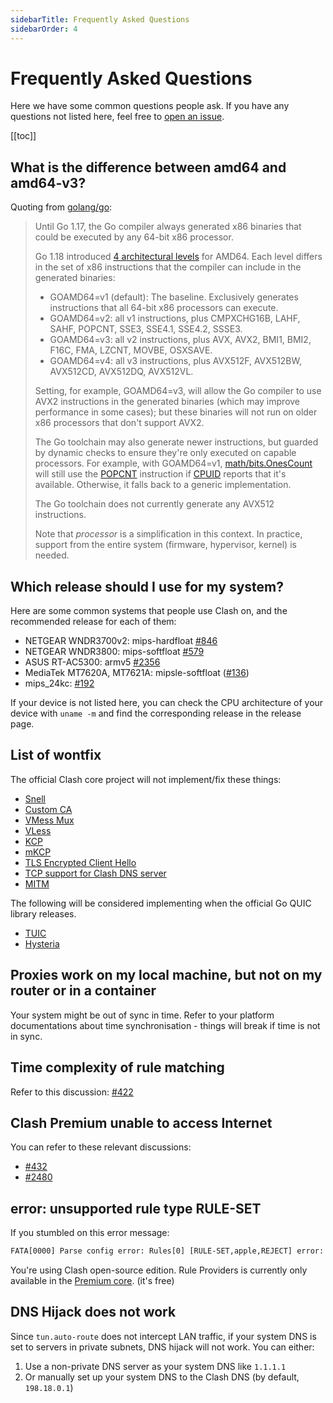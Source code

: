 ```yaml
---
sidebarTitle: Frequently Asked Questions
sidebarOrder: 4
---
```


# Frequently Asked Questions

Here we have some common questions people ask. If you have any questions not listed here, feel free to [open an issue](https://github.com/devsolux/clash/issues/new/choose).

[[toc]]

## What is the difference between amd64 and amd64-v3?

Quoting from [golang/go](https://github.com/golang/go/wiki/MinimumRequirements#amd64):

> Until Go 1.17, the Go compiler always generated x86 binaries that could be executed by any 64-bit x86 processor.
> 
> Go 1.18 introduced [4 architectural levels](https://en.wikipedia.org/wiki/X86-64#Microarchitecture_levels) for AMD64.
> Each level differs in the set of x86 instructions that the compiler can include in the generated binaries:
> 
> * GOAMD64=v1 (default): The baseline. Exclusively generates instructions that all 64-bit x86 processors can execute.
> * GOAMD64=v2: all v1 instructions, plus CMPXCHG16B, LAHF, SAHF, POPCNT, SSE3, SSE4.1, SSE4.2, SSSE3.
> * GOAMD64=v3: all v2 instructions, plus AVX, AVX2, BMI1, BMI2, F16C, FMA, LZCNT, MOVBE, OSXSAVE.
> * GOAMD64=v4: all v3 instructions, plus AVX512F, AVX512BW, AVX512CD, AVX512DQ, AVX512VL.
> 
> Setting, for example, GOAMD64=v3, will allow the Go compiler to use AVX2 instructions in the generated binaries (which may improve performance in some cases); but these binaries will not run on older x86 processors that don't support AVX2.
> 
> The Go toolchain may also generate newer instructions, but guarded by dynamic checks to ensure they're only executed on capable processors. For example, with GOAMD64=v1, [math/bits.OnesCount](https://pkg.go.dev/math/bits#OnesCount) will still use the [POPCNT](https://www.felixcloutier.com/x86/popcnt) instruction if [CPUID](https://www.felixcloutier.com/x86/cpuid) reports that it's available. Otherwise, it falls back to a generic implementation.
> 
> The Go toolchain does not currently generate any AVX512 instructions.
> 
> Note that *processor* is a simplification in this context. In practice, support from the entire system (firmware, hypervisor, kernel) is needed.

## Which release should I use for my system?

Here are some common systems that people use Clash on, and the recommended release for each of them:

- NETGEAR WNDR3700v2: mips-hardfloat [#846](https://github.com/devsolux/clash/issues/846)
- NETGEAR WNDR3800: mips-softfloat [#579](https://github.com/devsolux/clash/issues/579)
- ASUS RT-AC5300: armv5 [#2356](https://github.com/devsolux/clash/issues/2356)
- MediaTek MT7620A, MT7621A: mipsle-softfloat ([#136](https://github.com/devsolux/clash/issues/136))
- mips_24kc: [#192](https://github.com/devsolux/clash/issues/192)

If your device is not listed here, you can check the CPU architecture of your device with `uname -m` and find the corresponding release in the release page.

## List of wontfix

The official Clash core project will not implement/fix these things:

- [Snell](https://github.com/devsolux/clash/issues/2466)
- [Custom CA](https://github.com/devsolux/clash/issues/2333)
- [VMess Mux](https://github.com/devsolux/clash/issues/450)
- [VLess](https://github.com/devsolux/clash/issues/1185)
- [KCP](https://github.com/devsolux/clash/issues/16)
- [mKCP](https://github.com/devsolux/clash/issues/2308)
- [TLS Encrypted Client Hello](https://github.com/devsolux/clash/issues/2295)
- [TCP support for Clash DNS server](https://github.com/devsolux/clash/issues/368)
- [MITM](https://github.com/devsolux/clash/issues/227#issuecomment-508693628)

The following will be considered implementing when the official Go QUIC library releases.

- [TUIC](https://github.com/devsolux/clash/issues/2222)
- [Hysteria](https://github.com/devsolux/clash/issues/1863)

## Proxies work on my local machine, but not on my router or in a container

Your system might be out of sync in time. Refer to your platform documentations about time synchronisation - things will break if time is not in sync.

## Time complexity of rule matching

Refer to this discussion: [#422](https://github.com/devsolux/clash/issues/422)

## Clash Premium unable to access Internet

You can refer to these relevant discussions:

- [#432](https://github.com/devsolux/clash/issues/432#issuecomment-571634905)
- [#2480](https://github.com/devsolux/clash/issues/2480)

## error: unsupported rule type RULE-SET

If you stumbled on this error message:

```txt
FATA[0000] Parse config error: Rules[0] [RULE-SET,apple,REJECT] error: unsupported rule type RULE-SET
```

You're using Clash open-source edition. Rule Providers is currently only available in the [Premium core](https://github.com/devsolux/clash/releases/tag/premium). (it's free)

## DNS Hijack does not work

Since `tun.auto-route` does not intercept LAN traffic, if your system DNS is set to servers in private subnets, DNS hijack will not work. You can either:

1. Use a non-private DNS server as your system DNS like `1.1.1.1`
2. Or manually set up your system DNS to the Clash DNS (by default, `198.18.0.1`)
